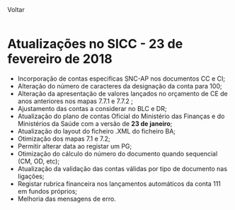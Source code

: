 <div style="width:100%; height:30px"><span onclick="loadUpgrades(['btnMenu'], event)" class="voltar">Voltar</span></div>

# Atualizações no SICC - 23 de fevereiro de 2018

- Incorporação de contas especificas SNC-AP nos documentos CC e CI;
- Alteração do número de caracteres da designação da conta para 100;
- Alteração da apresentação de valores lançados no orçamento de CE de anos anteriores nos mapas 7.7.1 e 7.7.2 ;
- Ajustamento das contas a considerar no BLC e DR;
- Atualização do plano de contas Oficial do Ministério das Finanças e do Ministérios da Saúde com a versão de **23 de janeiro**;
- Atualização do layout do ficheiro .XML do ficheiro BA;
- Otimização dos mapas 7.1 e 7.2;
- Permitir alterar data ao registar um PG;
- Otimização do cálculo do número do documento quando sequencial (CM, OD, etc);
- Atualização da validação das contas válidas por tipo de documento nas ligações;
- Registar rubrica financeira nos lançamentos automáticos da conta 111 em fundos próprios;
- Melhoria das mensagens de erro. 
